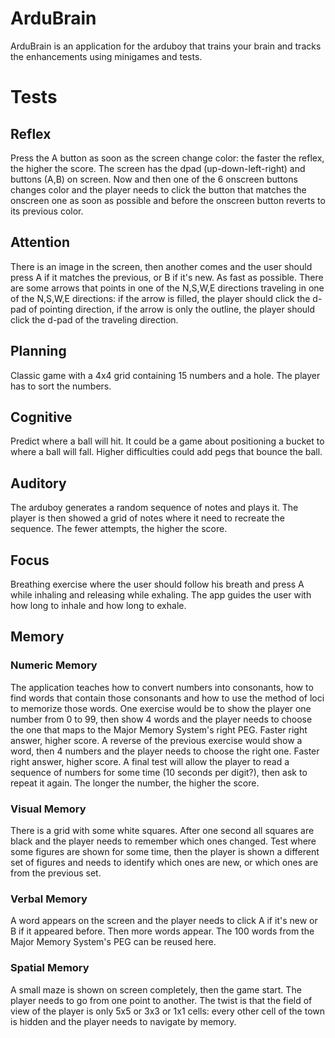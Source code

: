 # ArduBrain
ArduBrain is an application for the arduboy that trains your brain and tracks the enhancements using minigames and tests.

# Tests

## Reflex
Press the A button as soon as the screen change color: the faster the reflex, the higher the score.
The screen has the dpad (up-down-left-right) and buttons (A,B) on screen. Now and then one of the 6 onscreen buttons changes color and the player needs to click the button that matches the onscreen one as soon as possible and before the onscreen button reverts to its previous color.

## Attention
There is an image in the screen, then another comes and the user should press A if it matches the previous, or B if it's new. As fast as possible.
There are some arrows that points in one of the N,S,W,E directions traveling in one of the N,S,W,E directions: if the arrow is filled, the player should click the d-pad of pointing direction, if the arrow is only the outline, the player should click the d-pad of the traveling direction.

## Planning
Classic game with a 4x4 grid containing 15 numbers and a hole. The player has to sort the numbers.

## Cognitive
Predict where a ball will hit. It could be a game about positioning a bucket to where a ball will fall. Higher difficulties could add pegs that bounce the ball.

## Auditory
The arduboy generates a random sequence of notes and plays it. The player is then showed a grid of notes where it need to recreate the sequence. The fewer attempts, the higher the score.

## Focus
Breathing exercise where the user should follow his breath and press A while inhaling and releasing while exhaling. The app guides the user with how long to inhale and how long to exhale.

## Memory

### Numeric Memory
The application teaches how to convert numbers into consonants, how to find words that contain those consonants and how to use the method of loci to memorize those words.
One exercise would be to show the player one number from 0 to 99, then show 4 words and the player needs to choose the one that maps to the Major Memory System's right PEG. Faster right answer, higher score.
A reverse of the previous exercise would show a word, then 4 numbers and the player needs to choose the right one. Faster right answer, higher score.
A final test will allow the player to read a sequence of numbers for some time (10 seconds per digit?), then ask to repeat it again. The longer the number, the higher the score.

### Visual Memory
There is a grid with some white squares. After one second all squares are black and the player needs to remember which ones changed.
Test where some figures are shown for some time, then the player is shown a different set of figures and needs to identify which ones are new, or which ones are from the previous set.

### Verbal Memory
A word appears on the screen and the player needs to click A if it's new or B if it appeared before. Then more words appear. The 100 words from the Major Memory System's PEG can be reused here.

### Spatial Memory
A small maze is shown on screen completely, then the game start. The player needs to go from one point to another. The twist is that the field of view of the player is only 5x5 or 3x3 or 1x1 cells: every other cell of the town is hidden and the player needs to navigate by memory.


